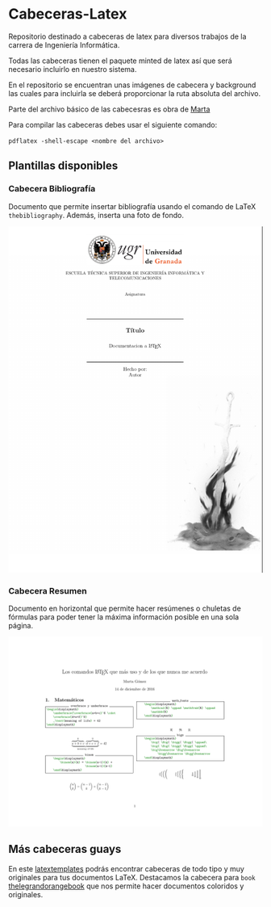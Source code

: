 # Cabeceras-Latex

Repositorio destinado a cabeceras de latex para diversos trabajos de la carrera de Ingeniería Informática.

Todas las cabeceras tienen el paquete minted de latex así que será necesario incluirlo en nuestro sistema.

En el repositorio se encuentran unas imágenes de cabecera y background las cuales para incluirla se deberá proporcionar la ruta absoluta del archivo.

Parte del archivo básico de las cabecesras es obra de [Marta](https://github.com/mgmacias95)

Para compilar las cabeceras debes usar el siguiente comando:

`pdflatex -shell-escape <nombre del archivo>`

## Plantillas disponibles

### Cabecera Bibliografía

Documento que permite insertar bibliografía usando el comando de LaTeX `thebibliography`. Además, inserta una foto de fondo.

![CabeceraBibliografia](portada_cabecerabibliografica.png)

### Cabecera Resumen

Documento en horizontal que permite hacer resúmenes o chuletas de fórmulas para poder tener la máxima información posible en una sola página.

![CabeceraResumen](portada_cabeceraresumen.png)

## Más cabeceras guays

En este [latextemplates](http://www.latextemplates.com/) podrás encontrar cabeceras de todo tipo y muy originales para tus documentos LaTeX. Destacamos la cabecera para `book` [thelegrandorangebook](http://www.latextemplates.com/template/the-legrand-orange-book) que nos permite hacer documentos coloridos y originales.
